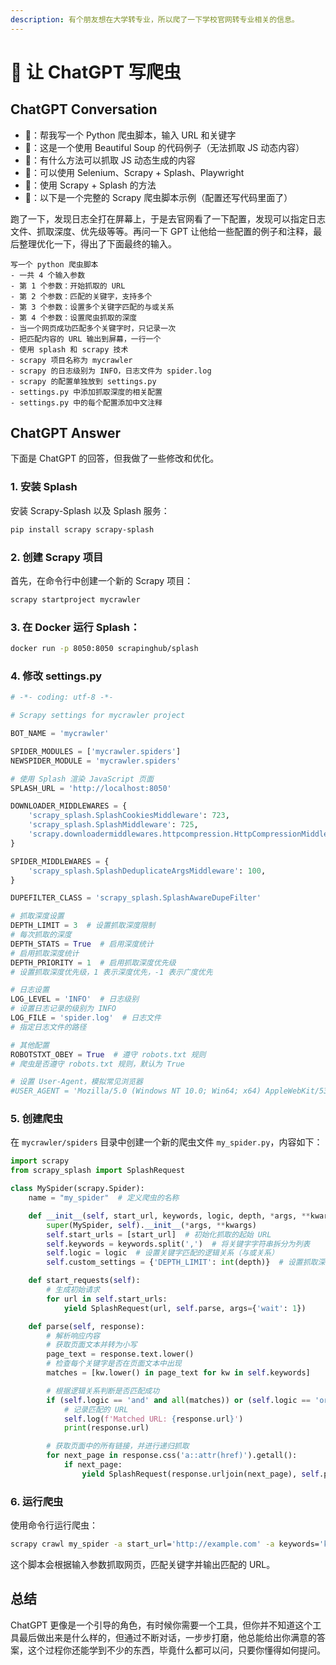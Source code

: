 ```yaml
---
description: 有个朋友想在大学转专业，所以爬了一下学校官网转专业相关的信息。
---
```


# 🔎 让 ChatGPT 写爬虫

## ChatGPT Conversation

* 🤡：帮我写一个 Python 爬虫脚本，输入 URL 和关键字
* 🤖：这是一个使用 Beautiful Soup 的代码例子（无法抓取 JS 动态内容）
* 🤡：有什么方法可以抓取 JS 动态生成的内容
* 🤖：可以使用 Selenium、Scrapy + Splash、Playwright
* 🤡：使用 Scrapy + Splash 的方法
* 🤖：以下是一个完整的 Scrapy 爬虫脚本示例（配置还写代码里面了）

跑了一下，发现日志全打在屏幕上，于是去官网看了一下配置，发现可以指定日志文件、抓取深度、优先级等等。再问一下 GPT 让他给一些配置的例子和注释，最后整理优化一下，得出了下面最终的输入。

```
写一个 python 爬虫脚本
- 一共 4 个输入参数
- 第 1 个参数：开始抓取的 URL
- 第 2 个参数：匹配的关键字，支持多个
- 第 3 个参数：设置多个关键字匹配的与或关系
- 第 4 个参数：设置爬虫抓取的深度
- 当一个网页成功匹配多个关键字时，只记录一次
- 把匹配内容的 URL 输出到屏幕，一行一个
- 使用 splash 和 scrapy 技术
- scrapy 项目名称为 mycrawler
- scrapy 的日志级别为 INFO，日志文件为 spider.log
- scrapy 的配置单独放到 settings.py
- settings.py 中添加抓取深度的相关配置
- settings.py 中的每个配置添加中文注释
```

## ChatGPT Answer

下面是 ChatGPT 的回答，但我做了一些修改和优化。

### 1. 安装 Splash

安装 Scrapy-Splash 以及 Splash 服务：

```bash
pip install scrapy scrapy-splash
```

### 2. 创建 Scrapy 项目

首先，在命令行中创建一个新的 Scrapy 项目：

```bash
scrapy startproject mycrawler
```

### 3. 在 Docker 运行 Splash：

```bash
docker run -p 8050:8050 scrapinghub/splash
```

### 4. 修改 settings.py

```python
# -*- coding: utf-8 -*-

# Scrapy settings for mycrawler project

BOT_NAME = 'mycrawler'

SPIDER_MODULES = ['mycrawler.spiders']
NEWSPIDER_MODULE = 'mycrawler.spiders'

# 使用 Splash 渲染 JavaScript 页面
SPLASH_URL = 'http://localhost:8050'

DOWNLOADER_MIDDLEWARES = {
    'scrapy_splash.SplashCookiesMiddleware': 723,
    'scrapy_splash.SplashMiddleware': 725,
    'scrapy.downloadermiddlewares.httpcompression.HttpCompressionMiddleware': 810,
}

SPIDER_MIDDLEWARES = {
    'scrapy_splash.SplashDeduplicateArgsMiddleware': 100,
}

DUPEFILTER_CLASS = 'scrapy_splash.SplashAwareDupeFilter'

# 抓取深度设置
DEPTH_LIMIT = 3  # 设置抓取深度限制
# 每次抓取的深度
DEPTH_STATS = True  # 启用深度统计
# 启用抓取深度统计
DEPTH_PRIORITY = 1  # 启用抓取深度优先级
# 设置抓取深度优先级，1 表示深度优先，-1 表示广度优先

# 日志设置
LOG_LEVEL = 'INFO'  # 日志级别
# 设置日志记录的级别为 INFO
LOG_FILE = 'spider.log'  # 日志文件
# 指定日志文件的路径

# 其他配置
ROBOTSTXT_OBEY = True  # 遵守 robots.txt 规则
# 爬虫是否遵守 robots.txt 规则，默认为 True

# 设置 User-Agent，模拟常见浏览器
#USER_AGENT = 'Mozilla/5.0 (Windows NT 10.0; Win64; x64) AppleWebKit/537.36 (KHTML, like Gecko) Chrome/91.0.4472.124 Safari/537.36'
```

### 5. 创建爬虫

在 `mycrawler/spiders` 目录中创建一个新的爬虫文件 `my_spider.py`，内容如下：

```python
import scrapy
from scrapy_splash import SplashRequest

class MySpider(scrapy.Spider):
    name = "my_spider"  # 定义爬虫的名称

    def __init__(self, start_url, keywords, logic, depth, *args, **kwargs):
        super(MySpider, self).__init__(*args, **kwargs)
        self.start_urls = [start_url]  # 初始化抓取的起始 URL
        self.keywords = keywords.split(',')  # 将关键字字符串拆分为列表
        self.logic = logic  # 设置关键字匹配的逻辑关系（与或关系）
        self.custom_settings = {'DEPTH_LIMIT': int(depth)}  # 设置抓取深度限制

    def start_requests(self):
        # 生成初始请求
        for url in self.start_urls:
            yield SplashRequest(url, self.parse, args={'wait': 1})

    def parse(self, response):
        # 解析响应内容
        # 获取页面文本并转为小写
        page_text = response.text.lower()
        # 检查每个关键字是否在页面文本中出现
        matches = [kw.lower() in page_text for kw in self.keywords]

        # 根据逻辑关系判断是否匹配成功
        if (self.logic == 'and' and all(matches)) or (self.logic == 'or' and any(matches)):
            # 记录匹配的 URL
            self.log(f'Matched URL: {response.url}')  
            print(response.url)

        # 获取页面中的所有链接，并进行递归抓取
        for next_page in response.css('a::attr(href)').getall():
            if next_page:
                yield SplashRequest(response.urljoin(next_page), self.parse, args={'wait': 1})
```

### 6. 运行爬虫

使用命令行运行爬虫：

```bash
scrapy crawl my_spider -a start_url='http://example.com' -a keywords='keyword1,keyword2' -a logic='and' -a depth=3
```

这个脚本会根据输入参数抓取网页，匹配关键字并输出匹配的 URL。

## 总结

ChatGPT 更像是一个引导的角色，有时候你需要一个工具，但你并不知道这个工具最后做出来是什么样的，但通过不断对话，一步步打磨，他总能给出你满意的答案，这个过程你还能学到不少的东西，毕竟什么都可以问，只要你懂得如何提问。
